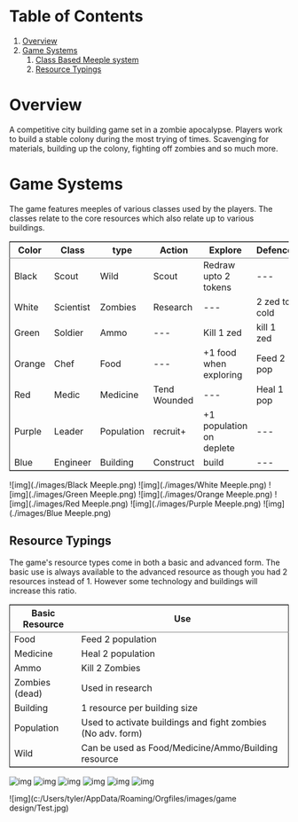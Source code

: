 
# Table of Contents

1.  [Overview](#org579c551)
2.  [Game Systems](#org88e8145)
    1.  [Class Based Meeple system](#org99280ce)
    2.  [Resource Typings](#org33da497)


<a id="org579c551"></a>

# Overview

A competitive city building game set in a zombie apocalypse. Players work to build a stable colony during the most trying of times. Scavenging for materials, building up the colony, fighting off zombies and so much more.


<a id="org88e8145"></a>

# Game Systems


<a id="org99280ce"></a>



The game features meeples of various classes used by the players. The classes relate to the core resources which also relate up to various buildings.

<table border="2" cellspacing="0" cellpadding="6" rules="groups" frame="hsides">


<colgroup>
<col  class="org-left" />

<col  class="org-left" />

<col  class="org-left" />

<col  class="org-left" />

<col  class="org-left" />

<col  class="org-left" />
</colgroup>
<thead>
<tr>
<th scope="col" class="org-left">Color</th>
<th scope="col" class="org-left">Class</th>
<th scope="col" class="org-left">type</th>
<th scope="col" class="org-left">Action</th>
<th scope="col" class="org-left">Explore</th>
<th scope="col" class="org-left">Defence</th>
</tr>
</thead>

<tbody>
<tr>
<td class="org-left">Black</td>
<td class="org-left">Scout</td>
<td class="org-left">Wild</td>
<td class="org-left">Scout</td>
<td class="org-left">Redraw upto 2 tokens</td>
<td class="org-left">---</td>
</tr>


<tr>
<td class="org-left">White</td>
<td class="org-left">Scientist</td>
<td class="org-left">Zombies</td>
<td class="org-left">Research</td>
<td class="org-left">---</td>
<td class="org-left">2 zed to cold</td>
</tr>


<tr>
<td class="org-left">Green</td>
<td class="org-left">Soldier</td>
<td class="org-left">Ammo</td>
<td class="org-left">---</td>
<td class="org-left">Kill 1 zed</td>
<td class="org-left">kill 1 zed</td>
</tr>


<tr>
<td class="org-left">Orange</td>
<td class="org-left">Chef</td>
<td class="org-left">Food</td>
<td class="org-left">---</td>
<td class="org-left">+1 food when exploring</td>
<td class="org-left">Feed 2 pop</td>
</tr>


<tr>
<td class="org-left">Red</td>
<td class="org-left">Medic</td>
<td class="org-left">Medicine</td>
<td class="org-left">Tend Wounded</td>
<td class="org-left">---</td>
<td class="org-left">Heal 1 pop</td>
</tr>


<tr>
<td class="org-left">Purple</td>
<td class="org-left">Leader</td>
<td class="org-left">Population</td>
<td class="org-left">recruit+</td>
<td class="org-left">+1 population on deplete</td>
<td class="org-left">---</td>
</tr>


<tr>
<td class="org-left">Blue</td>
<td class="org-left">Engineer</td>
<td class="org-left">Building</td>
<td class="org-left">Construct</td>
<td class="org-left">build</td>
<td class="org-left">---</td>
</tr>
</tbody>
</table>

![img](./images/Black Meeple.png) ![img](./images/White Meeple.png) ![img](./images/Green Meeple.png) ![img](./images/Orange Meeple.png) ![img](./images/Red Meeple.png) ![img](./images/Purple Meeple.png) ![img](./images/Blue Meeple.png)


<a id="org33da497"></a>

## Resource Typings

The game's resource types come in both a basic and advanced form. The basic use is always available to the advanced resource as though you had 2 resources instead of 1. However some technology and buildings will increase this ratio.

<table border="2" cellspacing="0" cellpadding="6" rules="groups" frame="hsides">


<colgroup>
<col  class="org-left" />

<col  class="org-left" />
</colgroup>
<thead>
<tr>
<th scope="col" class="org-left">Basic Resource</th>
<th scope="col" class="org-left">Use</th>
</tr>
</thead>

<tbody>
<tr>
<td class="org-left">Food</td>
<td class="org-left">Feed 2 population</td>
</tr>


<tr>
<td class="org-left">Medicine</td>
<td class="org-left">Heal 2 population</td>
</tr>


<tr>
<td class="org-left">Ammo</td>
<td class="org-left">Kill 2 Zombies</td>
</tr>


<tr>
<td class="org-left">Zombies (dead)</td>
<td class="org-left">Used in research</td>
</tr>


<tr>
<td class="org-left">Building</td>
<td class="org-left">1 resource per building size</td>
</tr>


<tr>
<td class="org-left">Population</td>
<td class="org-left">Used to activate buildings and fight zombies (No adv. form)</td>
</tr>


<tr>
<td class="org-left">Wild</td>
<td class="org-left">Can be used as Food/Medicine/Ammo/Building resource</td>
</tr>
</tbody>
</table>

![img](./images/resource-food.png) ![img](./images/resource-medicine.png) ![img](./images/resource-ammo.png) ![img](./images/resource-zombie.png) ![img](./images/resource-building.png) ![img](./images/resource-population.png)

![img](c:/Users/tyler/AppData/Roaming/Orgfiles/images/game design/Test.jpg)

